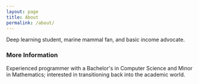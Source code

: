 ```yaml
---
layout: page
title: About
permalink: /about/
---
```


Deep learning student, marine mammal fan, and basic income advocate.

### More Information

Experienced programmer with a Bachelor's in Computer Science and Minor in Mathematics; interested in transitioning back into the academic world.

